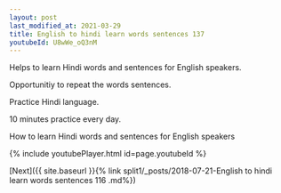 ```yaml
---
layout: post
last_modified_at: 2021-03-29
title: English to hindi learn words sentences 137 
youtubeId: U8wWe_oQ3nM
---
```

 
 
Helps to learn Hindi words and sentences for English speakers.

Opportunitiy to repeat the words sentences. 

Practice Hindi language. 
 
10 minutes practice every day. 
 
How to learn Hindi words and sentences for English speakers 
 
{% include youtubePlayer.html id=page.youtubeId %}
 
 
[Next]({{ site.baseurl }}{% link  split1/_posts/2018-07-21-English to hindi learn words sentences 116 .md%})
 
